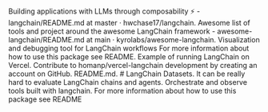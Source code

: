 Building applications with LLMs through composability ⚡ - langchain/README.md at master · hwchase17/langchain. Awesome list of tools and project around the awesome LangChain framework - awesome-langchain/README.md at main · kyrolabs/awesome-langchain. Visualization and debugging tool for LangChain workflows For more information about how to use this package see README. Example of running LangChain on Vercel. Contribute to homanp/vercel-langchain development by creating an account on GitHub. README.md. # LangChain Datasets. It can be really hard to evaluate LangChain chains and agents. Orchestrate and observe tools built with langchain. For more information about how to use this package see README
